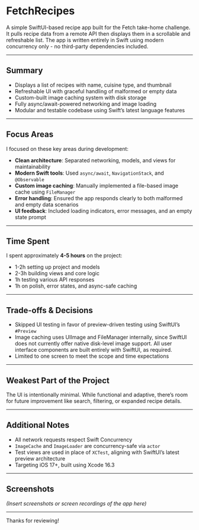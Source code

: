 # FetchRecipes

A simple SwiftUI-based recipe app built for the Fetch take-home challenge. It pulls recipe data from a remote API then displays them in a scrollable and refreshable list. The app is written entirely in Swift using modern concurrency only - no third-party dependencies included.

---

## Summary

- Displays a list of recipes with name, cuisine type, and thumbnail
- Refreshable UI with graceful handling of malformed or empty data
- Custom-built image caching system with disk storage
- Fully async/await-powered networking and image loading
- Modular and testable codebase using Swift’s latest language features

---

## Focus Areas

I focused on these key areas during development:

- **Clean architecture**: Separated networking, models, and views for maintainability
- **Modern Swift tools**: Used `async/await`, `NavigationStack`, and `@Observable`
- **Custom image caching**: Manually implemented a file-based image cache using `FileManager`
- **Error handling**: Ensured the app responds clearly to both malformed and empty data scenarios
- **UI feedback**: Included loading indicators, error messages, and an empty state prompt

---

## Time Spent

I spent approximately **4-5 hours** on the project:
- 1-2h setting up project and models
- 2-3h building views and core logic
- 1h testing various API responses
- 1h on polish, error states, and async-safe caching

---

## Trade-offs & Decisions

- Skipped UI testing in favor of preview-driven testing using SwiftUI’s `#Preview`
- Image caching uses UIImage and FileManager internally, since SwiftUI does not currently offer native disk-level image support. All user interface components are built entirely with SwiftUI, as required.
- Limited to one screen to meet the scope and time expectations

---

## Weakest Part of the Project

The UI is intentionally minimal. While functional and adaptive, there’s room for future improvement like search, filtering, or expanded recipe details.

---

## Additional Notes

- All network requests respect Swift Concurrency
- `ImageCache` and `ImageLoader` are concurrency-safe via `actor`
- Test views are used in place of `XCTest`, aligning with SwiftUI’s latest preview architecture
- Targeting iOS 17+, built using Xcode 16.3

---

## Screenshots

_(Insert screenshots or screen recordings of the app here)_

---

Thanks for reviewing!
